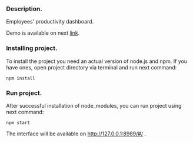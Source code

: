 ### Description.
Employees' productivity dashboard.

Demo is available on next [link](http://www.ncorp.site/#/).


### Installing project.
To install the project you need an actual version of node.js and npm.
If you have ones, open project directory via terminal and run next command:
```shell
npm install
```

### Run project.
After successful installation of node_modules, you can run project using next command:
```shell
npm start
```
The interface will be available on http://127.0.0.1:8989/#/ .